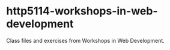 # http5114-workshops-in-web-development
Class files and exercises from Workshops in Web Development.

